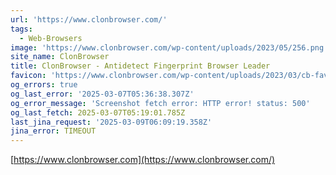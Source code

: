 ```yaml
---
url: 'https://www.clonbrowser.com/'
tags:
  - Web-Browsers
image: 'https://www.clonbrowser.com/wp-content/uploads/2023/05/256.png'
site_name: ClonBrowser
title: ClonBrowser - Antidetect Fingerprint Browser Leader
favicon: 'https://www.clonbrowser.com/wp-content/uploads/2023/03/cb-favicon.ico'
og_errors: true
og_last_error: '2025-03-07T05:36:38.307Z'
og_error_message: 'Screenshot fetch error: HTTP error! status: 500'
og_last_fetch: 2025-03-07T05:19:01.785Z
last_jina_request: '2025-03-09T06:09:19.358Z'
jina_error: TIMEOUT
---
```


[https://www.clonbrowser.com](https://www.clonbrowser.com/)
